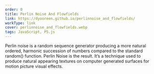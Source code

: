 ```yaml
---
order: 0
title: Perlin Noise And Flowfields
link: https://dyooreen.github.io/perlinnoise_and_flowfields/
workType: link
cover: perlinnoise_and_flowfields.webp
tags: JavaScript, P5.js
---
```


Perlin noise is a random sequence generator producing a more natural ordered, harmonic succession of numbers compared to the standard random() function.
Perlin Noise is the result. It’s a technique used to produce natural appearing textures on computer generated surfaces for motion picture visual effects.
